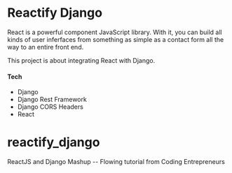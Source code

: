 # Reactify Django

React is a powerful component JavaScript library. With it, you can build all kinds of user inferfaces from something as simple as a contact form all the way to an entire front end.

This project is about integrating React with Django.

#### Tech
- Django
- Django Rest Framework
- Django CORS Headers
- React
# reactify_django
ReactJS and Django Mashup -- Flowing tutorial from Coding Entrepreneurs
